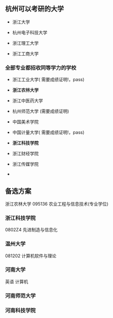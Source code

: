 ## 杭州可以考研的大学

* 浙江大学
* 杭州电子科技大学

* 浙江理工大学
* 浙江工商大学

### 全部专业都招收同等学力的学校
* 浙江工业大学( 需要成绩证明!，pass)
* **浙江农林大学**
* 浙江中医药大学
* 杭州师范大学 (需要成绩证明)

* 中国美术学院
* 中国计量大学( 需要成绩证明!，pass)
* **浙江科技学院** 
* 浙江财经学院
* 浙江传媒学院
*

## 备选方案

浙江农林大学
095136
农业工程与信息技术(专业学位)


### 浙江科技学院
0802Z4
先进制造与信息化



### 温州大学
081202
计算机软件与理论

###  河南大学

英语 计算机

### 河南师范大学

### 河南科技学院


